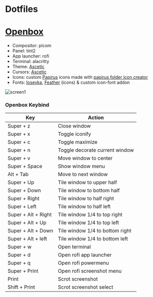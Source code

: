 # Dotfiles
# [Openbox]()
- Compositor: picom
- Panel: tint2
- App launcher: rofi
- Terminal: alacritty
- Theme: [Ascetic](https://github.com/Myagko/Ascetic-gtk)
- Cursors: [Ascetic](https://github.com/Myagko/Ascetic-cursors)
- Icons: custom [Papirus](https://github.com/PapirusDevelopmentTeam/papirus-icon-theme) icons made with [papirus folder icon creator](https://github.com/Adapta-Projects/Papirus-Folder-Icon-Creator)
- Fonts: [Iosevka](https://github.com/be5invis/Iosevka), [Feather](https://github.com/feathericons/feather#feather) (icons) & custom icon-font addon

![screen1](https://github.com/Myagko/dotfiles/blob/main/example/1.png)

### Openbox Keybind
| Key | Action |
| --- | --- |
| Super + z | Close window |
| Super + x | Toggle iconify |
| Super + c | Toggle maximize |
| Super + n | Toggle decorate current window |
| Super + v | Move window to center |
| Super + Space | Show window menu |
| Alt + Tab | Move to next window |
| Super + Up | Tile window to upper half |
| Super + Down | Tile window to bottom half |
| Super + Right | Tile window to half right |
| Super + Left | Tile window to half left |
| Super + Alt + Right | Tile window 1/4 to top right |
| Super + Alt + Up | Tile window 1/4 to top left |
| Super + Alt + Down | Tile window 1/4 to bottom right |
| Super + Alt + left | Tile window 1/4 to bottom left |
| Super + w | Open terminal |
| Super + d | Open rofi app launcher |
| Super + q | Open rofi powermenu |
| Super + Print | Open rofi screenshot menu |
| Print | Scrot screenshot |
| Shift + Print | Scrot screenshot select |

